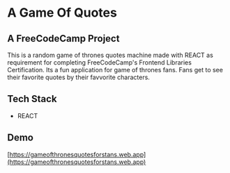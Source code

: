
# A Game Of Quotes

## A FreeCodeCamp Project
This is a random game of thrones quotes machine made with REACT as requirement for completing FreeCodeCamp's Frontend Libraries Certification.
Its a fun application for game of thrones fans. Fans get to see their favorite quotes by their favvorite characters.

## Tech Stack
- REACT

## Demo
[https://gameofthronesquotesforstans.web.app](https://gameofthronesquotesforstans.web.app)





